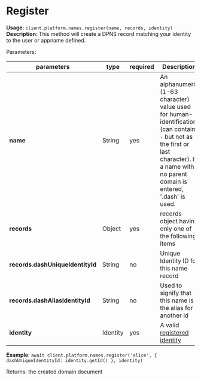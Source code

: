 # Register

**Usage**: `client.platform.names.register(name, records, identity)`  
**Description**: This method will create a DPNS record matching your identity to the user or appname defined.

Parameters: 

| parameters                       | type     | required | Description                                                                                                                                                                                 |
| -------------------------------- | -------- | -------- | ------------------------------------------------------------------------------------------------------------------------------------------------------------------------------------------- |
| **name**                         | String   | yes      | An alphanumeric (1-63 character) value used for human-identification (can contain `-` but not as the first or last character). If a name with no parent domain is entered, '.dash' is used. |
| **records**                      | Object   | yes      | records object having only one of the following items                                                                                                                                       |
| **records.dashUniqueIdentityId** | String   | no       | Unique Identity ID for this name record                                                                                                                                                     |
| **records.dashAliasIdentityId**  | String   | no       | Used to signify that this name is the alias for another id                                                                                                                                  |
| **identity**                     | Identity | yes      | A valid [registered identity](../identities/register.md)                                                                                             |

**Example**: `await client.platform.names.register('alice', { dashUniqueIdentityId: identity.getId() }, identity)`

Returns: the created domain document